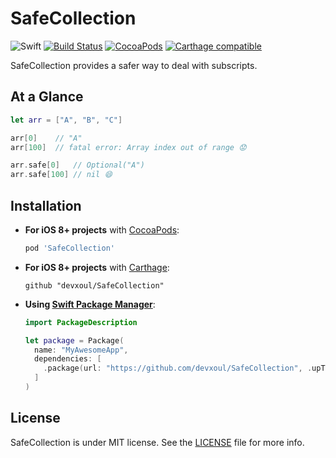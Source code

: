 # SafeCollection

![Swift](https://img.shields.io/badge/Swift-4.0-orange.svg)
[![Build Status](https://travis-ci.org/devxoul/SafeCollection.svg)](https://travis-ci.org/devxoul/SafeCollection)
[![CocoaPods](http://img.shields.io/cocoapods/v/SafeCollection.svg)](https://cocoapods.org/pods/SafeCollection)
[![Carthage compatible](https://img.shields.io/badge/Carthage-compatible-4BC51D.svg?style=flat)](https://github.com/Carthage/Carthage)

SafeCollection provides a safer way to deal with subscripts.


## At a Glance

```swift
let arr = ["A", "B", "C"]

arr[0]    // "A"
arr[100]  // fatal error: Array index out of range 😟

arr.safe[0]   // Optional("A")
arr.safe[100] // nil 😄
```

## Installation

- **For iOS 8+ projects** with [CocoaPods](https://cocoapods.org):

    ```ruby
    pod 'SafeCollection'
    ```

- **For iOS 8+ projects** with [Carthage](https://github.com/Carthage/Carthage):

    ```
    github "devxoul/SafeCollection"
    ```

- **Using [Swift Package Manager](https://swift.org/package-manager)**:

    ```swift
    import PackageDescription

    let package = Package(
      name: "MyAwesomeApp",
      dependencies: [
        .package(url: "https://github.com/devxoul/SafeCollection", .upToNextMajor(from: "3.0.0")),
      ]
    )
    ```

## License

SafeCollection is under MIT license. See the [LICENSE](LICENSE) file for more info.

